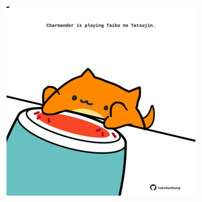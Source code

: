 <!-- built at 23/08/2023, 23:00:49 UTC -->
<p align="center">
  <img width="500" height="500" src="./ReadmeImage.svg">
</p>

